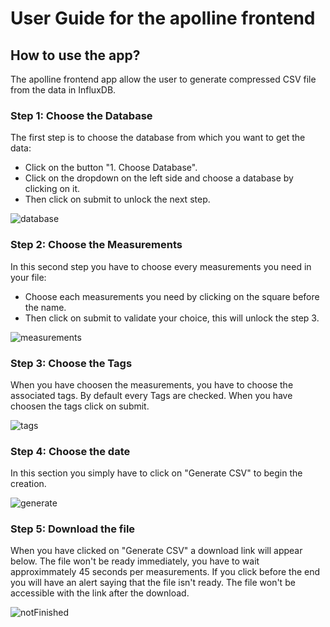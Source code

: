 # User Guide for the apolline frontend

## How to use the app?

The apolline frontend app allow the user to generate compressed CSV file from the data in InfluxDB.

### Step 1: Choose the Database 

The first step is to choose the database from which you want to get the data: 
* Click on the button "1. Choose Database".
* Click on the dropdown on the left side and choose a database by clicking on it.
* Then click on submit to unlock the next step.

![database](https://user-images.githubusercontent.com/43209797/59904028-cb1c8480-9402-11e9-8f14-ccb24ad094db.png)

### Step 2: Choose the Measurements

In this second step you have to choose every measurements you need in your file:
* Choose each measurements you need by clicking on the square before the name. 
* Then click on submit to validate your choice, this will unlock the step 3.

![measurements](https://user-images.githubusercontent.com/43209797/59904031-cbb51b00-9402-11e9-80ad-fe96119b92c5.png)

### Step 3: Choose the Tags

When you have choosen the measurements, you have to choose the associated tags. By default every Tags are checked. When you have choosen the tags click on submit.

![tags](https://user-images.githubusercontent.com/43209797/59904033-cbb51b00-9402-11e9-9a71-7ee4d140db27.png)

### Step 4: Choose the date

In this section you simply have to click on "Generate CSV" to begin the creation.

![generate](https://user-images.githubusercontent.com/43209797/59904030-cb1c8480-9402-11e9-9f11-f560f60f71aa.png)

### Step 5: Download the file

When you have clicked on "Generate CSV" a download link will appear below. The file won't be ready immediately, you have to wait approximmately 45 seconds per measurements. If you click before the end you will have an alert saying that the file isn't ready. The file won't be accessible with the link after the download. 

![notFinished](https://user-images.githubusercontent.com/43209797/59904032-cbb51b00-9402-11e9-95f9-510f38d6bb3c.png)
